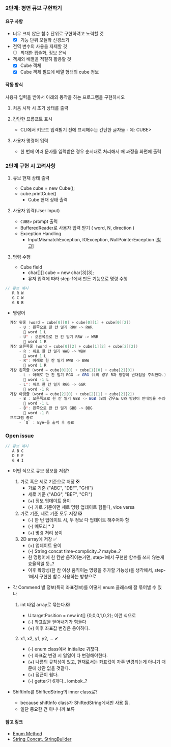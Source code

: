 ### 2단계: 평면 큐브 구현하기

#### 요구 사항
- 너무 크지 않은 함수 단위로 구현하려고 노력할 것
    - [X] 기능 단위 모듈화 신경쓰기
- 전역 변수의 사용을 자제할 것
    - [ ] 최대한 캡슐화, 정보 은닉
- 객체와 배열을 적절히 활용할 것
    - [X] Cube 객체 
    - [X] Cube 객체 필드에 배열 형태의 cube 정보

#### 작동 방식
사용자 입력을 받아서 아래의 동작을 하는 프로그램을 구현하시오

1. 처음 시작 시 초기 상태를 출력

2. 간단한 프롬프트 표시
    - CLI에서 키보드 입력받기 전에 표시해주는 간단한 글자들 - 예: CUBE>
    
3. 사용자 명령어 입력
    - 한 번에 여러 문자를 입력받은 경우 순서대로 처리해서 매 과정을 화면에 출력


### 2단계 구현 시 고려사항

1. 큐브 현재 상태 출력
    - Cube cube = new Cube();
    - cube.printCube()
        - Cube 현재 상태 출력

2. 사용자 입력(User Input)
    - `CUBE>` prompt 출력
    - BufferedReader로 사용자 입력 받기 ( word, N, direction )
    - Exception Handling
        * InputMismatchException, IOException, NullPointerException [[참고](https://docs.oracle.com/javase/7/docs/api/java/util/Scanner.html)]

3. 명령 수행
    - Cube field
        - char[][] cube = new char[3][3];
        - 유저 입력에 따라 step-1에서 만든 기능으로 명령 수행     
```java 
// 큐브 예시
   R R W
   G C W
   G B B
```
   - 명령어
``` java
  가장 윗줄 (word = cube[0][0] + cube[0][1] + cube[0][2])
      - U : 왼쪽으로 한 칸 밀기 RRW -> RWR
        💠 word 1 L
      - U' : 오른쪽으로 한 칸 밀기 RRW -> WRR
        💠 word 1 R
  가장 오른쪽줄 (word = cube[0][2] + cube[1][2] + cube[2][2])
      - R : 위로 한 칸 밀기 WWB -> WBW
        💠 word 1 L
      - R': 아래로 한 칸 밀기 WWB -> BWW
        💠 word 1 R
  가장 왼쪽줄 (word = cube[0][0] + cube[1][0] + cube[2][0])
      - L : 아래로 한 칸 밀기 RGG -> GRG (L의 경우 R과 방향이 반대임을 주의한다.)
        💠 word -1 L
      - L': 위로 한 칸 밀기 RGG -> GGR
        💠 word -1 R
  가장 아랫줄 (word = cube[2][0] + cube[2][1] + cube[2][2])
      - B : 오른쪽으로 한 칸 밀기 GBB -> BGB (B의 경우도 U와 방향이 반대임을 주의한다.)
        💠 word -1 L
      - B': 왼쪽으로 한 칸 밀기 GBB -> BBG
        💠 word -1 R
  프로그램 종료
      - `Q` : Bye~를 출력 후 종료
```
### Open issue
```java 
// 큐브 예시
   A B C
   D E F
   G H I
```

- 어떤 식으로 큐브 정보를 저장?
    1. 가로 혹은 세로 기준으로 저장 ❎
        - 가로 기준 {"ABC", "DEF", "GHI"}
        - 세로 기준 {"ADG", "BEF", "CFI"}
        - (+) 정보 업데이트 용이
        - (-) 가로 기준이면 세로 명령 업데이트 힘들다, vice versa
    2. 가로 기준, 세로 기준 모두 저장 ❎
        - (-) 한 번 업데이트 시, 두 정보 다 업데이트 해주어야 함
        - (-) 메모리 * 2
        - (+) 명령 처리 용이
    3. 2D array에 저장 ✅
        - (+) 업데이트 용이
        - (-) String concat time-complicity..? maybe..?
        - 한 명령어에 한 칸만 움직이는거면, step-1에서 구현한 함수를 쓰지 않는게 효율적일 듯..?
        - 이후 확장성(한 칸 이상 움직이는 명령을 추가할 가능성)을 생각해서, step-1에서 구현한 함수 사용하는 방향으로 

- 각 Commend 별 정보(특히 좌표정보)를 어떻게 enum 클래스에 잘 묶어낼 수 있나
    1. int 타입 array로 묶는다.❎
        - U.targetPosition = new int[] {0,0,0,1,0,2}; 이런 식으로
        - (-) 좌표값을 얻어내기가 힘들다
        - (+) 이후 좌표값 변경은 용이하다.
        
    2. x1, x2, y1, y2, ... ✔
        - (-) enum class에서 initialize 귀찮다.
        - (-) 좌표값 변경 시 일일이 다 변경해야한다.
        - (+) 나름의 규칙성이 있고, 현재로서는 좌표값이 자주 변경되는게 아니기 때문에 상관 없을 것같다.
        - (+) 접근이 쉽다.
        - (-) getter가 6개다.. lombok..?
        
- ShiftInfo를 ShiftedString의 inner class로?
    - because shiftInfo class가 ShiftedString에서만 사용 됨.
    - 일단 중요한 건 아니니까 보류
    
#### 참고 링크
 - [Enum Method](https://stackoverflow.com/questions/18883646/java-enum-methods-return-opposite-direction-enum)
 - [String Concat, StringBuilder](https://www.journaldev.com/13115/convert-char-to-string-java)